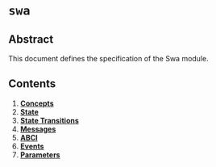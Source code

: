 <!--
order: 0
title: Swa Overview
parent:
  title: "swa"
-->

# `swa`

## Abstract

This document defines the specification of the Swa module.

## Contents

1. **[Concepts](01_concepts.md)**
2. **[State](02_state.md)**
3. **[State Transitions](03_state_transitions.md)**
4. **[Messages](04_messages.md)**
5. **[ABCI](05_abci.md)**
6. **[Events](06_events.md)**
7. **[Parameters](07_params.md)**
